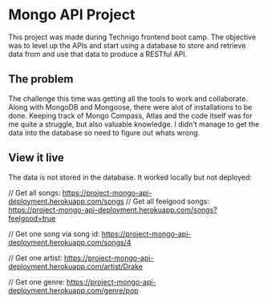 # Mongo API Project

This project was made during Technigo frontend boot camp. 
The objective was to level up the APIs and start using a database to store and retrieve data from and use that data to produce a RESTful API.

## The problem

The challenge this time was getting all the tools to work and collaborate. Along with MongoDB and Mongoose, there were alot of installations to be done. Keeping track of Mongo Compass, Atlas and the code itself was for me quite a struggle, but also valuable knowledge.
I didn't manage to get the data into the database so need to figure out whats wrong.

## View it live

The data is not stored in the database. It worked locally but not deployed:

// Get all songs: 
https://project-mongo-api-deployment.herokuapp.com/songs
// Get all feelgood songs: 
https://project-mongo-api-deployment.herokuapp.com/songs?feelgood=true

// Get one song via song id:
https://project-mongo-api-deployment.herokuapp.com/songs/4

// Get one artist: 
https://project-mongo-api-deployment.herokuapp.com/artist/Drake

// Get one genre: 
https://project-mongo-api-deployment.herokuapp.com/genre/pop


